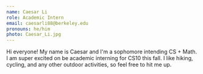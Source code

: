 ```yaml
---
name: Caesar Li
role: Academic Intern
email: caesarli88@berkeley.edu
pronouns: he/him
photo: Caesar_Li.jpg
---
```

Hi everyone! My name is Caesar and I'm a sophomore intending CS + Math. I am super excited on be academic interning for CS10 this fall. I like hiking, cycling, and any other outdoor activities, so feel free to hit me up.
